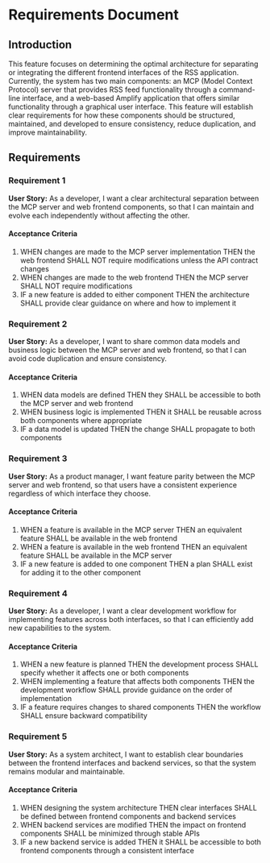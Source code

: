 # Requirements Document

## Introduction

This feature focuses on determining the optimal architecture for separating or integrating the different frontend interfaces of the RSS application. Currently, the system has two main components: an MCP (Model Context Protocol) server that provides RSS feed functionality through a command-line interface, and a web-based Amplify application that offers similar functionality through a graphical user interface. This feature will establish clear requirements for how these components should be structured, maintained, and developed to ensure consistency, reduce duplication, and improve maintainability.

## Requirements

### Requirement 1

**User Story:** As a developer, I want a clear architectural separation between the MCP server and web frontend components, so that I can maintain and evolve each independently without affecting the other.

#### Acceptance Criteria

1. WHEN changes are made to the MCP server implementation THEN the web frontend SHALL NOT require modifications unless the API contract changes
2. WHEN changes are made to the web frontend THEN the MCP server SHALL NOT require modifications
3. IF a new feature is added to either component THEN the architecture SHALL provide clear guidance on where and how to implement it

### Requirement 2

**User Story:** As a developer, I want to share common data models and business logic between the MCP server and web frontend, so that I can avoid code duplication and ensure consistency.

#### Acceptance Criteria

1. WHEN data models are defined THEN they SHALL be accessible to both the MCP server and web frontend
2. WHEN business logic is implemented THEN it SHALL be reusable across both components where appropriate
3. IF a data model is updated THEN the change SHALL propagate to both components

### Requirement 3

**User Story:** As a product manager, I want feature parity between the MCP server and web frontend, so that users have a consistent experience regardless of which interface they choose.

#### Acceptance Criteria

1. WHEN a feature is available in the MCP server THEN an equivalent feature SHALL be available in the web frontend
2. WHEN a feature is available in the web frontend THEN an equivalent feature SHALL be available in the MCP server
3. IF a new feature is added to one component THEN a plan SHALL exist for adding it to the other component

### Requirement 4

**User Story:** As a developer, I want a clear development workflow for implementing features across both interfaces, so that I can efficiently add new capabilities to the system.

#### Acceptance Criteria

1. WHEN a new feature is planned THEN the development process SHALL specify whether it affects one or both components
2. WHEN implementing a feature that affects both components THEN the development workflow SHALL provide guidance on the order of implementation
3. IF a feature requires changes to shared components THEN the workflow SHALL ensure backward compatibility

### Requirement 5

**User Story:** As a system architect, I want to establish clear boundaries between the frontend interfaces and backend services, so that the system remains modular and maintainable.

#### Acceptance Criteria

1. WHEN designing the system architecture THEN clear interfaces SHALL be defined between frontend components and backend services
2. WHEN backend services are modified THEN the impact on frontend components SHALL be minimized through stable APIs
3. IF a new backend service is added THEN it SHALL be accessible to both frontend components through a consistent interface